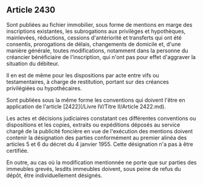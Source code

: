 Article 2430
----
Sont publiées au fichier immobilier, sous forme de mentions en marge des
inscriptions existantes, les subrogations aux privilèges et hypothèques,
mainlevées, réductions, cessions d'antériorité et transferts qui ont été
consentis, prorogations de délais, changements de domicile et, d'une manière
générale, toutes modifications, notamment dans la personne du créancier
bénéficiaire de l'inscription, qui n'ont pas pour effet d'aggraver la situation
du débiteur.

Il en est de même pour les dispositions par acte entre vifs ou testamentaires, à
charge de restitution, portant sur des créances privilégiées ou hypothécaires.

Sont publiées sous la même forme les conventions qui doivent l'être en
application de l'article [2422](/Livre IV/Titre II/Article 2422.md).

Les actes et décisions judiciaires constatant ces différentes conventions ou
dispositions et les copies, extraits ou expéditions déposés au service chargé de
la publicité foncière en vue de l'exécution des mentions doivent contenir la
désignation des parties conformément au premier alinéa des articles 5 et 6 du
décret du 4 janvier 1955. Cette désignation n'a pas à être certifiée.

En outre, au cas où la modification mentionnée ne porte que sur parties des
immeubles grevés, lesdits immeubles doivent, sous peine de refus du dépôt, être
individuellement désignés.
